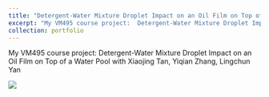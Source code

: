 ```yaml
---
title: "Detergent-Water Mixture Droplet Impact on an Oil Film on Top of a Water Pool"
excerpt: "My VM495 course project:  Detergent-Water Mixture Droplet Impact on an Oil Film on Top of a Water Pool<br/><img src='/images/VM495.png'>"
collection: portfolio
---
```


My VM495 course project:  Detergent-Water Mixture Droplet Impact on an Oil Film on Top of a Water Pool with Xiaojing Tan, Yiqian Zhang, Lingchun Yan

<img src='/images/VM495.png'>
